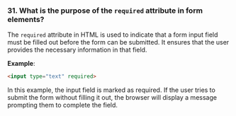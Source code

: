 ### **31. What is the purpose of the `required` attribute in form elements?**

The `required` attribute in HTML is used to indicate that a form input field must be filled out before the form can be submitted. It ensures that the user provides the necessary information in that field.

**Example**:
```html
<input type="text" required>
```

In this example, the input field is marked as required. If the user tries to submit the form without filling it out, the browser will display a message prompting them to complete the field.
